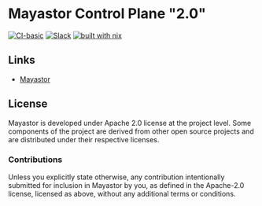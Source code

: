 # Mayastor Control Plane "2.0"

[![CI-basic](https://mayastor-ci.mayadata.io/buildStatus/icon?job=Mayastor-Control-Plane%2Fmaster)](https://mayastor-ci.mayadata.io/blue/organizations/jenkins/Mayastor-Control-Plane/activity/)
[![Slack](https://img.shields.io/badge/JOIN-SLACK-blue)](https://kubernetes.slack.com/messages/openebs)
[![built with nix](https://builtwithnix.org/badge.svg)](https://builtwithnix.org)

## Links

- [Mayastor](https://github.com/openebs/Mayastor)

## License

Mayastor is developed under Apache 2.0 license at the project level. Some components of the project are derived from
other open source projects and are distributed under their respective licenses.

### Contributions

Unless you explicitly state otherwise, any contribution intentionally submitted for
inclusion in Mayastor by you, as defined in the Apache-2.0 license, licensed as above,
without any additional terms or conditions.

